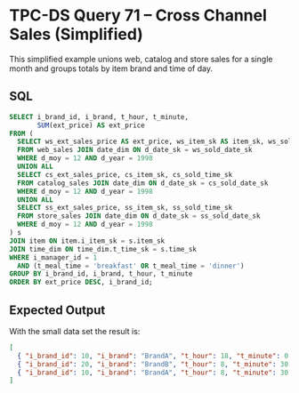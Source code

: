 # TPC-DS Query 71 – Cross Channel Sales (Simplified)

This simplified example unions web, catalog and store sales for a single month
and groups totals by item brand and time of day.

## SQL
```sql
SELECT i_brand_id, i_brand, t_hour, t_minute,
       SUM(ext_price) AS ext_price
FROM (
  SELECT ws_ext_sales_price AS ext_price, ws_item_sk AS item_sk, ws_sold_time_sk AS time_sk
  FROM web_sales JOIN date_dim ON d_date_sk = ws_sold_date_sk
  WHERE d_moy = 12 AND d_year = 1998
  UNION ALL
  SELECT cs_ext_sales_price, cs_item_sk, cs_sold_time_sk
  FROM catalog_sales JOIN date_dim ON d_date_sk = cs_sold_date_sk
  WHERE d_moy = 12 AND d_year = 1998
  UNION ALL
  SELECT ss_ext_sales_price, ss_item_sk, ss_sold_time_sk
  FROM store_sales JOIN date_dim ON d_date_sk = ss_sold_date_sk
  WHERE d_moy = 12 AND d_year = 1998
) s
JOIN item ON item.i_item_sk = s.item_sk
JOIN time_dim ON time_dim.t_time_sk = s.time_sk
WHERE i_manager_id = 1
  AND (t_meal_time = 'breakfast' OR t_meal_time = 'dinner')
GROUP BY i_brand_id, i_brand, t_hour, t_minute
ORDER BY ext_price DESC, i_brand_id;
```

## Expected Output
With the small data set the result is:
```json
[
  { "i_brand_id": 10, "i_brand": "BrandA", "t_hour": 18, "t_minute": 0, "ext_price": 200.0 },
  { "i_brand_id": 20, "i_brand": "BrandB", "t_hour": 8, "t_minute": 30, "ext_price": 150.0 },
  { "i_brand_id": 10, "i_brand": "BrandA", "t_hour": 8, "t_minute": 30, "ext_price": 100.0 }
]
```
